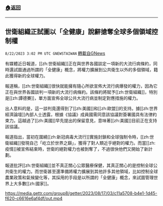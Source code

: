 ###  [:house:返回](README.md)
---


## 世衛組織正試圖以「全健康」說辭搶奪全球多個領域控制權
`8/22/2023 3:02 PM UTC GNEWSTAIWAN` [轉載自GNews](https://gnews.org/articles/1583783)



有媒體近日報道，[[zh:世衛組織]]正在與世界各國談定一項新的大流行病條約，同時還試圖通過所謂的「全健康」概念，將權力擴展到公共衛生以外的多個領域，籍此獲得新的全球權力。

報道稱，[[zh:世衛組織]]很快就能擁有隨心所欲宣佈大流行病爆發的權力，因為它正在與世界各國談判一項新的大流行病條約。該條約將賦予[[zh:世衛組織]]，特別是[[zh:譚德賽]]，單方面宣佈全球公共大流行病並制定對應措施的權力。

出人意料的是，這一談判竟還得到了[[zh:美國]]和[[zh:歐盟]]的支持。據[[zh:世界經濟論壇]]內部人士透露，根據《協議》成員國需同意該協議對簽署國具有法律約束力。這越過了[[zh:美國]]早先提出的保留意見，意味著[[zh:美國]]目前正在支持該協議。

報道指出，當初在圍繞[[zh:新冠病毒大流行]]實施封鎖和全球強制令時，[[zh:世衛組織]]發現自己「屹立於世界之巔」，獲得了對人類近乎絕對的權力。而當[[zh:疫情]]被宣佈結束時，世衛的絕對權力也被剝奪了，不過很快他們又開始了新計劃。

報道批評[[zh:世衛組織]]並不真正關心公眾醫療保健，其真正關心的是控制全球公共衛生的權力。而世衛甚至還準備將權力擴展到其他許多其他領域，比如控制全球農業政策和氣候變化等，其採用的手段是以所謂的「全健康」概念，來試圖管理世界上大多數[[zh:國家]]。


https://media.gettr.com/group8/getter/2023/08/17/03/c11a5708-b4e1-1d45-f620-c6616e6af4df/out.mp4



